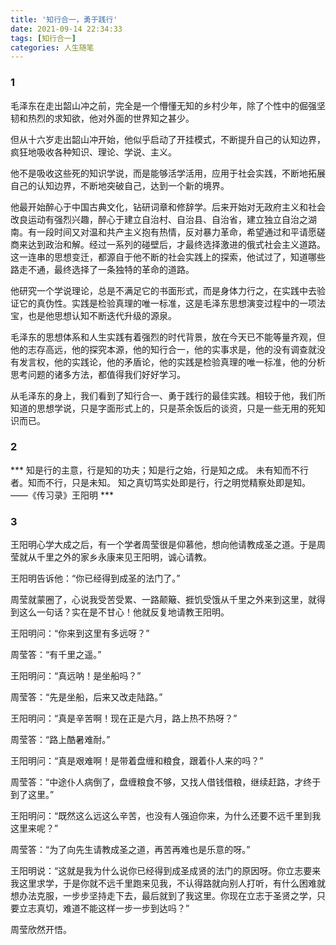 ```yaml
---
title: '知行合一，勇于践行'
date: 2021-09-14 22:34:33
tags: [知行合一]
categories: 人生随笔
---
```

### 1

毛泽东在走出韶山冲之前，完全是一个懵懂无知的乡村少年，除了个性中的倔强坚韧和热烈的求知欲，他对外面的世界知之甚少。

但从十六岁走出韶山冲开始，他似乎启动了开挂模式，不断提升自己的认知边界，疯狂地吸收各种知识、理论、学说、主义。 

他不是吸收这些死的知识学说，而是能够活学活用，应用于社会实践，不断地拓展自己的认知边界，不断地突破自己，达到一个新的境界。 

他最开始醉心于中国古典文化，钻研词章和修辞学。后来开始对无政府主义和社会改良运动有强烈兴趣，醉心于建立自治村、自治县、自治省，建立独立自治之湖南。有一段时间又对温和共产主义抱有热情，反对暴力革命，希望通过和平请愿磋商来达到政治和解。经过一系列的碰壁后，才最终选择激进的俄式社会主义道路。这一连串的思想变迁，都源自于他不断的社会实践上的探索，他试过了，知道哪些路走不通，最终选择了一条独特的革命的道路。 

他研究一个学说理论，总是不满足它的书面形式，而是身体力行之，在实践中去验证它的真伪性。实践是检验真理的唯一标准，这是毛泽东思想演变过程中的一项法宝，也是他思想认知不断迭代升级的源泉。 

毛泽东的思想体系和人生实践有着强烈的时代背景，放在今天已不能等量齐观，但他的志存高远，他的探究本源，他的知行合一，他的实事求是，他的没有调查就没有发言权，他的实践论，他的矛盾论，他的实践是检验真理的唯一标准，他的分析思考问题的诸多方法，都值得我们好好学习。

从毛泽东的身上，我们看到了知行合一、勇于践行的最佳实践。相较于他，我们所知道的思想学说，只是字面形式上的，只是茶余饭后的谈资，只是一些无用的死知识而已。

### 2

*** 知是行的主意，行是知的功夫；知是行之始，行是知之成。
未有知而不行者。知而不行，只是未知。
知之真切笃实处即是行，行之明觉精察处即是知。
——《传习录》王阳明 ***

### 3

王阳明心学大成之后，有一个学者周莹很是仰慕他，想向他请教成圣之道。于是周莹就从千里之外的家乡永康来见王阳明，诚心请教。

王阳明告诉他：“你已经得到成圣的法门了。”

周莹就蒙圈了，心说我受苦受累、一路颠簸、捱饥受饿从千里之外来到这里，就得到这么一句话？实在是不甘心！他就反复地请教王阳明。

王阳明问：“你来到这里有多远呀？”

周莹答：“有千里之遥。”

王阳明问：“真远呐！是坐船吗？”

周莹答：“先是坐船，后来又改走陆路。”

王阳明问：“真是辛苦啊！现在正是六月，路上热不热呀？”

周莹答：“路上酷暑难耐。”

王阳明问：“真是艰难啊！是带着盘缠和粮食，跟着仆人来的吗？”

周莹答：“中途仆人病倒了，盘缠粮食不够，又找人借钱借粮，继续赶路，才终于到了这里。”

王阳明问：“既然这么远这么辛苦，也没有人强迫你来，为什么还要不远千里到我这里来呢？”

周莹答：“为了向先生请教成圣之道，再苦再难也是乐意的呀。”

王阳明说：“这就是我为什么说你已经得到成圣成贤的法门的原因呀。你立志要来我这里求学，于是你就不远千里跑来见我，不认得路就向别人打听，有什么困难就想办法克服，一步步坚持走下去，最后就到了我这里。你现在立志于圣贤之学，只要立志真切，难道不能这样一步一步到达吗？”

周莹欣然开悟。